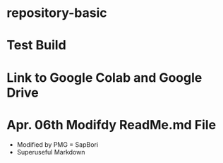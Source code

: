 # repository-basic

# Test Build

# Link to Google Colab and Google Drive

# Apr. 06th Modifdy ReadMe.md File
  - Modified by PMG = SapBori
  - Superuseful Markdown
